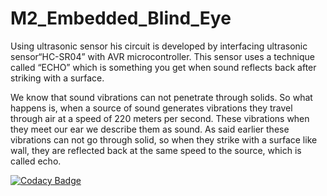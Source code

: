 # M2_Embedded_Blind_Eye
Using ultrasonic sensor
his circuit is developed by interfacing ultrasonic sensor“HC-SR04” with AVR microcontroller. This sensor uses a technique called “ECHO” which is something you get when sound reflects back after striking with a surface.

We know that sound vibrations can not penetrate through solids. So what happens is, when a source of sound generates vibrations they travel through air at a speed of 220 meters per second. These vibrations when they meet our ear we describe them as sound. As said earlier these vibrations can not go through solid, so when they strike with a surface like wall, they are reflected back at the same speed to the source, which is called echo.

[![Codacy Badge](https://app.codacy.com/project/badge/Grade/5d5f5f4c552246b3abb547e67ed0729d)](https://www.codacy.com/gh/agashsenthilkumar/M2_Embedded_Blind_Eye/dashboard?utm_source=github.com&amp;utm_medium=referral&amp;utm_content=agashsenthilkumar/M2_Embedded_Blind_Eye&amp;utm_campaign=Badge_Grade)
